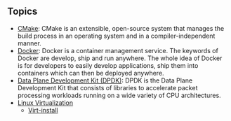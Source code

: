 ## Topics
- [CMake](CMake/README.md): CMake is an extensible, open-source system that manages the build process in an operating system and in a compiler-independent manner.
- [Docker](docker/README.md): Docker is a container management service. The keywords of Docker are develop, ship and run anywhere. The whole idea of Docker is for developers to easily develop applications, ship them into containers which can then be deployed anywhere.
- [Data Plane Development Kit (DPDK)](dpdk-20.11.3/README.md): DPDK is the Data Plane Development Kit that consists of libraries to accelerate packet processing workloads running on a wide variety of CPU architectures.
- [Linux Virtualization](vm/README.md)
	- [Virt-install](vm/virt-install)